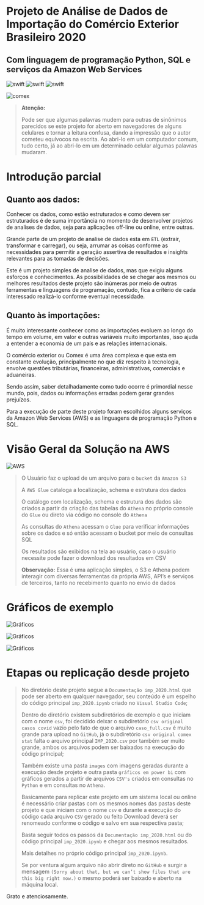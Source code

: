 # Projeto de Análise de Dados de Importação do Comércio Exterior Brasileiro 2020 
## Com linguagem de programação Python, SQL e serviços da Amazon Web Services


![swift](https://img.shields.io/badge/Python-FFD438?style=for-the-badge&logo=Python&logoColor=blue)
![swift](https://img.shields.io/badge/SQL-023E8A?style=for-the-badge&logo=sql&logoColor=blue)
![swift](https://img.shields.io/badge/AWS-BE5504?style=for-the-badge&logo=aws&logoColor=blue)

![comex](https://github.com/Sandro-Alexandre-Olmedo/analise-de-dados-de-comercio-exterior/blob/main/images/comex.png)

> **Atenção:**
>
> Pode ser que algumas palavras mudem para outras de sinônimos parecidos se este projeto for aberto em navegadores de alguns celulares e tornar a leitura confusa, dando a impressão que o autor cometeu equívocos na escrita. Ao abri-lo em um computador comum, tudo certo, já ao abri-lo em um determinado celular algumas palavras mudaram. 

# Introdução parcial

## Quanto aos dados:

Conhecer os dados, como estão estruturados e como devem ser estruturados é de suma importância no momento de desenvolver projetos de analises de dados, seja para aplicações off-line ou online, entre outras.

Grande parte de um projeto de analise de dados esta em `ETL` (extrair, transformar e carregar), ou seja, arrumar as coisas conforme as necessidades para permitir a geração assertiva de resultados e insights relevantes para as tomadas de decisões.

Este é um projeto simples de analise de dados, mas que exigiu alguns esforços e conhecimentos. As possibilidades de se chegar aos mesmos ou melhores resultados deste projeto são inúmeras por meio de outras ferramentas e linguagens de programação, contudo, fica a critério de cada interessado realizá-lo conforme eventual necessidade. 

## Quanto às importações:

É muito interessante conhecer como as importações evoluem ao longo do tempo em volume, em valor e outras variáveis muito importantes, isso ajuda a entender a economia de um país e as relações internacionais. 

O comércio exterior ou Comex é uma área complexa e que esta em constante evolução, principalmente no que diz respeito à tecnologia, envolve questões tributárias, financeiras, administrativas, comerciais e aduaneiras. 

Sendo assim, saber detalhadamente como tudo ocorre é primordial nesse mundo, pois, dados ou informações erradas podem gerar grandes prejuízos.

Para a execução de parte deste projeto foram escolhidos alguns serviços da Amazon Web Services (AWS) e as linguagens de programação Python e SQL.

# Visão Geral da Solução na AWS

![AWS](https://github.com/Sandro-Alexandre-Olmedo/analise-de-dados-de-comercio-exterior/blob/main/images/visaogeralsolucaoaws.png)
> O Usuário faz o upload de um arquivo para o `bucket` da `Amazon S3`
>
> A `AWS Glue` cataloga a localização, schema e estrutura dos dados
> 
> O catálogo com localização, schema e estrutura dos dados são criados a partir da criação das tabelas do `Athena` no próprio console do `Glue` ou direto via código no console do `Athena`
>
> As consultas do `Athena` acessam o `Glue` para verificar informações sobre os dados e só então acessam o bucket por meio de consultas SQL
>
> Os resultados são exibidos na tela ao usuário, caso o usuário necessite pode fazer o download dos resultados em CSV 
>
> **Observação:** Essa é uma aplicação simples, o S3 e Athena podem interagir com diversas ferramentas da própria AWS, API’s e serviços de terceiros, tanto no recebimento quanto no envio de dados

# Gráficos de exemplo

![Gráficos](https://github.com/Sandro-Alexandre-Olmedo/analise-de-dados-de-comercio-exterior/blob/main/images/1consultaathenagraficopython.png)

![Gráficos](https://github.com/Sandro-Alexandre-Olmedo/analise-de-dados-de-comercio-exterior/blob/main/images/5consultaathenagraficobi.png)

![Gráficos](https://github.com/Sandro-Alexandre-Olmedo/analise-de-dados-de-comercio-exterior/blob/main/images/7.2consultaathenagraficopython.png)


# Etapas ou replicação desde projeto

> No diretório deste projeto segue a `Documentação imp_2020.html` que pode ser aberto em qualquer navegador, seu conteúdo é um espelho do código principal `imp_2020.ipynb` criado no `Visual Studio Code`;
> 
> Dentro do diretório existem subdiretórios de exemplo e que iniciam com o nome `csv`, foi decidido deixar o subdiretório `csv original casos covid` vazio pelo fato de que o arquivo `caso_full.csv` é muito grande para upload no `GitHub`, já o subdiretório `csv original comex stat` falta o arquivo principal `IMP_2020.csv` por também ser muito grande, ambos os arquivos podem ser baixados na execução do código principal;
> 
> Também existe uma pasta `images` com imagens geradas durante a execução desde projeto e outra pasta `gráficos em power bi` com gráficos gerados a partir de arquivos `CSV's` criados em consultas no `Python` e em consultas no `Athena`.
> 
> Basicamente para replicar este projeto em um sistema local ou online é necessário criar pastas com os mesmos nomes das pastas deste projeto e que iniciam com o nome `csv` e durante a execução do código cada arquivo `CSV` gerado ou feito Download deverá ser renomeado conforme o código e salvo em sua respectiva pasta; 
>  
> Basta seguir todos os passos da `Documentação imp_2020.html` ou do código principal `imp_2020.ipynb` e chegar aos mesmos resultados.
> 
> Mais detalhes no próprio código principal `imp_2020.ipynb`.
>
> Se por ventura algum arquivo não abrir direto no `GitHub` e surgir a mensagem `(Sorry about that, but we can’t show files that are this big right now.)` o mesmo poderá ser baixado e aberto na máquina local.
> 
Grato e atenciosamente.

         

